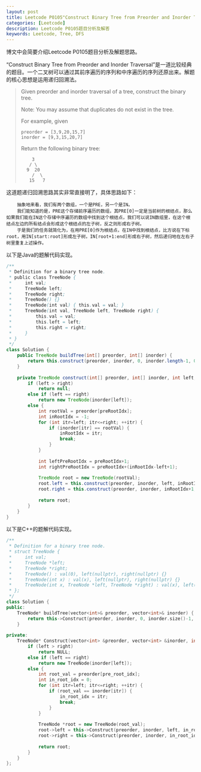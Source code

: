 ```yaml
---
layout: post
title: Leetcode P0105"Construct Binary Tree from Preorder and Inorder Traversal" 题解
categories: [Leetcode]
description: Leetcode P0105题目分析及解答
keywords: Leetcode, Tree, DFS
---
```


博文中会简要介绍Leetcode P0105题目分析及解题思路。

“Construct Binary Tree from Preorder and Inorder Traversal”是一道比较经典的题目。一个二叉树可以通过其前序遍历的序列和中序遍历的序列还原出来。解题的核心思想是运用递归回溯法。

> Given preorder and inorder traversal of a tree, construct the binary tree.
> 
> Note:
> You may assume that duplicates do not exist in the tree.
> 
> For example, given
> ```
> preorder = [3,9,20,15,7]
> inorder = [9,3,15,20,7]
> ```
> Return the following binary tree:
> ```
>     3
>    / \
>   9  20
>     /  \
>    15   7
> ```

这道题递归回溯思路其实非常直接明了，具体思路如下：
```
    抽象地来看，我们有两个数组，一个是PRE，另一个是IN。
    我们能知道的是，PRE这个存储前序遍历的数组，其PRE[0]一定是当前树的根结点，那么如果我们能在IN这个存储中序遍历的数组中找到这个根结点，我们可以说IN数组里，在这个根结点左边的所有结点会形成这个根结点的左子树，反之则形成右子树。
    于是我们的任务就简化为，在用PRE[0]作为根结点，在IN中找到根结点，比方说在下标root，用IN[start:root]形成左子树，IN[root+1:end]形成右子树，然后递归地在左右子树里重复上述操作。
```

以下是Java的题解代码实现。
```java
/**
 * Definition for a binary tree node.
 * public class TreeNode {
 *     int val;
 *     TreeNode left;
 *     TreeNode right;
 *     TreeNode() {}
 *     TreeNode(int val) { this.val = val; }
 *     TreeNode(int val, TreeNode left, TreeNode right) {
 *         this.val = val;
 *         this.left = left;
 *         this.right = right;
 *     }
 * }
 */
class Solution {
    public TreeNode buildTree(int[] preorder, int[] inorder) {
        return this.construct(preorder, inorder, 0, inorder.length-1, 0);
    }
    
    private TreeNode construct(int[] preorder, int[] inorder, int left, int right, int preRootIdx) {
        if (left > right)
            return null;
        else if (left == right)
            return new TreeNode(inorder[left]);
        else {
            int rootVal = preorder[preRootIdx];
            int inRootIdx = -1;
            for (int itr=left; itr<=right; ++itr) {
                if (inorder[itr] == rootVal) {
                    inRootIdx = itr;
                    break;
                }
            }
            
            int leftPreRootIdx = preRootIdx+1;
            int rightPreRootIdx = preRootIdx+(inRootIdx-left+1);
            
            TreeNode root = new TreeNode(rootVal);
            root.left = this.construct(preorder, inorder, left, inRootIdx-1, leftPreRootIdx);
            root.right = this.construct(preorder, inorder, inRootIdx+1, right, rightPreRootIdx);
            
            return root;
        }
    }
}
```

以下是C++的题解代码实现。
```cpp
/**
 * Definition for a binary tree node.
 * struct TreeNode {
 *     int val;
 *     TreeNode *left;
 *     TreeNode *right;
 *     TreeNode() : val(0), left(nullptr), right(nullptr) {}
 *     TreeNode(int x) : val(x), left(nullptr), right(nullptr) {}
 *     TreeNode(int x, TreeNode *left, TreeNode *right) : val(x), left(left), right(right) {}
 * };
 */
class Solution {
public:
    TreeNode* buildTree(vector<int>& preorder, vector<int>& inorder) {
        return this->Construct(preorder, inorder, 0, inorder.size()-1, 0);
    }
    
private:
    TreeNode* Construct(vector<int> &preorder, vector<int> &inorder, int left, int right, int pre_root_idx) {
        if (left > right)
            return NULL;
        else if (left == right)
            return new TreeNode(inorder[left]);
        else {
            int root_val = preorder[pre_root_idx];
            int in_root_idx = 0;
            for (int itr=left; itr<=right; ++itr) {
                if (root_val == inorder[itr]) {
                    in_root_idx = itr;
                    break;
                }
            }
            
            TreeNode *root = new TreeNode(root_val);
            root->left = this->Construct(preorder, inorder, left, in_root_idx-1, pre_root_idx+1);
            root->right = this->Construct(preorder, inorder, in_root_idx+1, right, pre_root_idx+(in_root_idx-left+1));
            
            return root;
        }
    }
};
```
